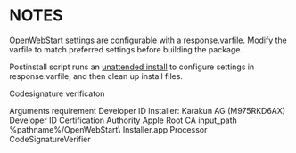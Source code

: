 # NOTES

[OpenWebStart settings](https://openwebstart.com/configuration/) are configurable with a response.varfile. Modify the varfile to match preferred settings before building the package.

Postinstall script runs an [unattended install](https://openwebstart.com/installation/) to configure settings in response.varfile, and then clean up install files.

Codesignature verificaton

<dict>
    <key>Arguments</key>
    <dict>
        <key>requirement</key>
        <array>
            <string>Developer ID Installer: Karakun AG (M975RKD6AX)</string>
            <string>Developer ID Certification Authority</string>
            <string>Apple Root CA</string>
        </array>
        <key>input_path</key>
        <string>%pathname%/OpenWebStart\ Installer.app</string>
    </dict>
    <key>Processor</key>
    <string>CodeSignatureVerifier</string>
</dict>